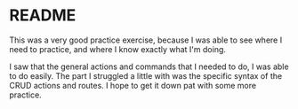 # README

This was a very good practice exercise, because I was able to see where I need to practice, and where I know exactly what I'm doing.

I saw that the general actions and commands that I needed to do, I was able to do easily. The part I struggled a little with was the specific syntax of the CRUD actions and routes. I hope to get it down pat with some more practice.